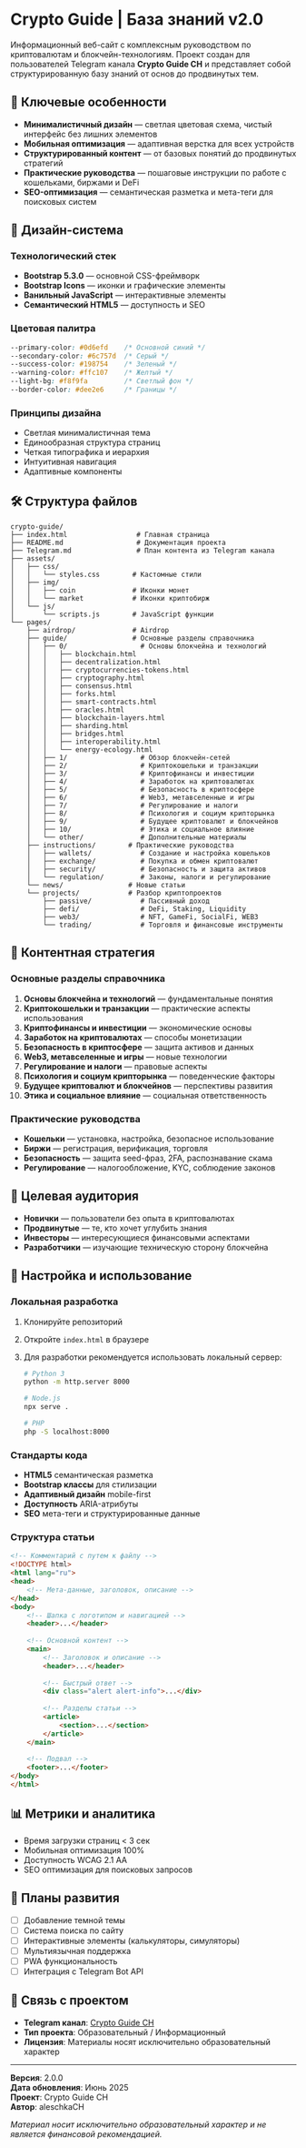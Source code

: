 # Crypto Guide | База знаний v2.0

Информационный веб-сайт с комплексным руководством по криптовалютам и блокчейн-технологиям. Проект создан для пользователей Telegram канала **Crypto Guide CH** и представляет собой структурированную базу знаний от основ до продвинутых тем.

## 📱 Ключевые особенности

- **Минималистичный дизайн** — светлая цветовая схема, чистый интерфейс без лишних элементов
- **Мобильная оптимизация** — адаптивная верстка для всех устройств
- **Структурированный контент** — от базовых понятий до продвинутых стратегий
- **Практические руководства** — пошаговые инструкции по работе с кошельками, биржами и DeFi
- **SEO-оптимизация** — семантическая разметка и мета-теги для поисковых систем

## 🎨 Дизайн-система

### Технологический стек

- **Bootstrap 5.3.0** — основной CSS-фреймворк
- **Bootstrap Icons** — иконки и графические элементы
- **Ванильный JavaScript** — интерактивные элементы
- **Семантический HTML5** — доступность и SEO

### Цветовая палитра

```css
--primary-color: #0d6efd    /* Основной синий */
--secondary-color: #6c757d  /* Серый */
--success-color: #198754    /* Зеленый */
--warning-color: #ffc107    /* Желтый */
--light-bg: #f8f9fa         /* Светлый фон */
--border-color: #dee2e6     /* Границы */
```

### Принципы дизайна

- Светлая минималистичная тема
- Единообразная структура страниц
- Четкая типографика и иерархия
- Интуитивная навигация
- Адаптивные компоненты

## 🛠️ Структура файлов

```
crypto-guide/
├── index.html                 # Главная страница
├── README.md                  # Документация проекта
├── Telegram.md                # План контента из Telegram канала
├── assets/
│   ├── css/
│   │   └── styles.css        # Кастомные стили
│   ├── img/
│   │   ├── coin              # Иконки монет
│   │   └── market            # Иконки криптобирж
│   └── js/
│       └── scripts.js        # JavaScript функции
└── pages/
    ├── airdrop/              # Airdrop
    ├── guide/                # Основные разделы справочника
    │   ├── 0/                  # Основы блокчейна и технологий
    │   │   ├── blockchain.html
    │   │   ├── decentralization.html
    │   │   ├── cryptocurrencies-tokens.html
    │   │   ├── cryptography.html
    │   │   ├── consensus.html
    │   │   ├── forks.html
    │   │   ├── smart-contracts.html
    │   │   ├── oracles.html
    │   │   ├── blockchain-layers.html
    │   │   ├── sharding.html
    │   │   ├── bridges.html
    │   │   ├── interoperability.html
    │   │   └── energy-ecology.html
    │   ├── 1/                  # Обзор блокчейн-сетей
    │   ├── 2/                  # Криптокошельки и транзакции
    │   ├── 3/                  # Криптофинансы и инвестиции
    │   ├── 4/                  # Заработок на криптовалютах
    │   ├── 5/                  # Безопасность в криптосфере
    │   ├── 6/                  # Web3, метавселенные и игры
    │   ├── 7/                  # Регулирование и налоги
    │   ├── 8/                  # Психология и социум крипторынка
    │   ├── 9/                  # Будущее криптовалют и блокчейнов
    │   ├── 10/                 # Этика и социальное влияние
    │   └── other/              # Дополнительные материалы
    ├── instructions/        # Практические руководства
    │   ├── wallets/            # Создание и настройка кошельков
    │   ├── exchange/           # Покупка и обмен криптовалют
    │   ├── security/           # Безопасность и защита активов
    │   └── regulation/         # Законы, налоги и регулирование
    └── news/                # Новые статьи
    └── projects/            # Разбор криптопроектов
        ├── passive/            # Пассивный доход
        ├── defi/               # DeFi, Staking, Liquidity
        ├── web3/               # NFT, GameFi, SocialFi, WEB3
        └── trading/            # Торговля и финансовые инструменты
```

## 📝 Контентная стратегия

### Основные разделы справочника

1. **Основы блокчейна и технологий** — фундаментальные понятия
2. **Криптокошельки и транзакции** — практические аспекты использования
3. **Криптофинансы и инвестиции** — экономические основы
4. **Заработок на криптовалютах** — способы монетизации
5. **Безопасность в криптосфере** — защита активов и данных
6. **Web3, метавселенные и игры** — новые технологии
7. **Регулирование и налоги** — правовые аспекты
8. **Психология и социум крипторынка** — поведенческие факторы
9. **Будущее криптовалют и блокчейнов** — перспективы развития
10. **Этика и социальное влияние** — социальная ответственность

### Практические руководства

- **Кошельки** — установка, настройка, безопасное использование
- **Биржи** — регистрация, верификация, торговля
- **Безопасность** — защита seed-фраз, 2FA, распознавание скама
- **Регулирование** — налогообложение, KYC, соблюдение законов

## 🎯 Целевая аудитория

- **Новички** — пользователи без опыта в криптовалютах
- **Продвинутые** — те, кто хочет углубить знания
- **Инвесторы** — интересующиеся финансовыми аспектами
- **Разработчики** — изучающие техническую сторону блокчейна

## 🔧 Настройка и использование

### Локальная разработка

1. Клонируйте репозиторий
2. Откройте `index.html` в браузере
3. Для разработки рекомендуется использовать локальный сервер:

   ```bash
   # Python 3
   python -m http.server 8000
   
   # Node.js
   npx serve .
   
   # PHP
   php -S localhost:8000
   ```

### Стандарты кода

- **HTML5** семантическая разметка
- **Bootstrap классы** для стилизации
- **Адаптивный дизайн** mobile-first
- **Доступность** ARIA-атрибуты
- **SEO** мета-теги и структурированные данные

### Структура статьи

```html
<!-- Комментарий с путем к файлу -->
<!DOCTYPE html>
<html lang="ru">
<head>
    <!-- Мета-данные, заголовок, описание -->
</head>
<body>
    <!-- Шапка с логотипом и навигацией -->
    <header>...</header>
    
    <!-- Основной контент -->
    <main>
        <!-- Заголовок и описание -->
        <header>...</header>
        
        <!-- Быстрый ответ -->
        <div class="alert alert-info">...</div>
        
        <!-- Разделы статьи -->
        <article>
            <section>...</section>
        </article>
    </main>
    
    <!-- Подвал -->
    <footer>...</footer>
</body>
</html>
```

## 📊 Метрики и аналитика

- Время загрузки страниц < 3 сек
- Мобильная оптимизация 100%
- Доступность WCAG 2.1 AA
- SEO оптимизация для поисковых запросов

## 🚀 Планы развития

- [ ] Добавление темной темы
- [ ] Система поиска по сайту
- [ ] Интерактивные элементы (калькуляторы, симуляторы)
- [ ] Мультиязычная поддержка
- [ ] PWA функциональность
- [ ] Интеграция с Telegram Bot API

## 📧 Связь с проектом

- **Telegram канал**: [Crypto Guide CH](https://t.me/CryptoGuideCH)
- **Тип проекта**: Образовательный / Информационный
- **Лицензия**: Материалы носят исключительно образовательный характер

---

**Версия**: 2.0.0  
**Дата обновления**: Июнь 2025  
**Проект**: Crypto Guide CH  
**Автор**: aleschkaCH

*Материал носит исключительно образовательный характер и не является финансовой рекомендацией.*
